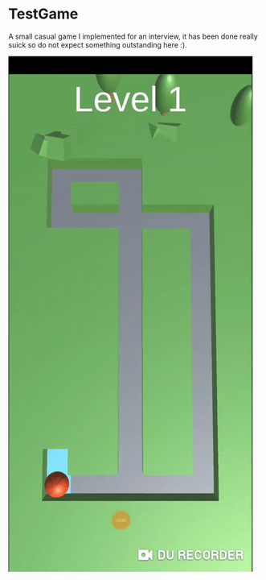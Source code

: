 # TestGame

A small casual game I implemented for an interview, it has been done really suick so do not expect something outstanding here :).

![alt text](https://github.com/seb776/TestGame/blob/master/Release/TestGame.gif?raw=true "Game Example")
